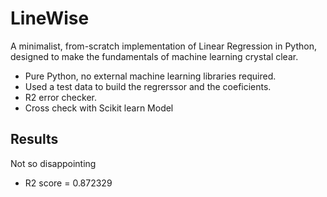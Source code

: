 # LineWise 

A minimalist, from-scratch implementation of Linear Regression in Python, designed to make the fundamentals of machine learning crystal clear.


* Pure Python, no external machine learning libraries required.
* Used a test data to build the regrerssor and the coeficients.
* R2 error checker.
* Cross check with Scikit learn Model

## Results

Not so disappointing
 - R2 score =  0.872329
